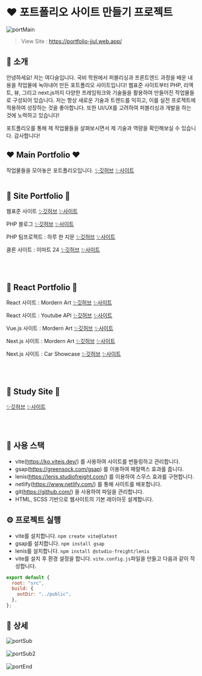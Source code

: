 # ❤️ 포트폴리오 사이트 만들기 프로젝트

![portMain](https://github.com/YeoDaSeul4355/portfolio/assets/125419623/ee9b0c1f-5cdc-49e4-887c-f22b52d6216d)

> View Site : https://portfolio-jjul.web.app/

## 👋 소개
안녕하세요! 저는 여다슬입니다. 국비 학원에서 퍼블리싱과 프론트엔드 과정을 배운 내용을 작업물에 녹아내어 만든 포트폴리오 사이트입니다!
웹표준 사이트부터 PHP, 리액트, 뷰, 그리고 next.js까지 다양한 프레임워크와 기술들을 활용하여 만들어진 작업물들로 구성되어 있습니다.
저는 항상 새로운 기술과 트렌드를 익히고, 이를 실전 프로젝트에 적용하여 성장하는 것을 좋아합니다. 
또한 UI/UX를 고려하여 퍼블리싱과 개발을 하는 것에 노력하고 있습니다!

포트폴리오를 통해 제 작업물들을 살펴보시면서 제 기술과 역량을 확인해보실 수 있습니다. 감사합니다!

## ❤️ Main Portfolio ❤️

작업물들을 모아놓은 포트폴리오입니다. 
<a href="https://github.com/YeoDaSeul4355/portfolio" target="_blank">✨깃허브</a> <a href="https://portfolio-jjul.web.app/"  target="_blank">✨사이트</a>
<br><br>
## 🧡 Site Portfolio 🧡

웹표준 사이트 
<a href="https://github.com/YeoDaSeul4355/web_standard" target="_blank">✨깃허브</a> <a href="https://yeodaseul4355.github.io/web2023/site/site1/index.html"  target="_blank">✨사이트</a>

PHP 블로그
<a href="https://github.com/YeoDaSeul4355/php_blog" target="_blank">✨깃허브</a> <a href="http://dsy1943.dothome.co.kr/php/main/main.php"  target="_blank">✨사이트</a>

PHP 팀프로젝트 : 하루 한 지문
<a href="https://github.com/YeoDaSeul4355/php_team" target="_blank">✨깃허브</a> <a href="http://dsy1943.dothome.co.kr/php2/main/main.php"  target="_blank">✨사이트</a>

클론 사이트 : 이마트 24
<a href="https://github.com/YeoDaSeul4355/clone_emart24" target="_blank">✨깃허브</a> <a href="https://yeodaseul4355.github.io/clone_emart24/index.html"  target="_blank">✨사이트</a>

<br><br>

## 💛 React Portfolio 💛

React 사이트 : Mordern Art
<a href="https://github.com/YeoDaSeul4355/site2023-react01" target="_blank">✨깃허브</a> <a href="https://site2023-react-jjul.netlify.app/"  target="_blank">✨사이트</a>

React 사이트 : Youtube API
<a href="https://github.com/YeoDaSeul4355/site2023-youtube01" target="_blank">✨깃허브</a> <a href="https://site2023-youtube-jjul.netlify.app/"  target="_blank">✨사이트</a>

Vue.js 사이트 : Mordern Art
<a href="https://github.com/YeoDaSeul4355/site2023-vue01" target="_blank">✨깃허브</a> <a href="https://site2023-vue-jjul.netlify.app/"  target="_blank">✨사이트</a>

Next.js 사이트 : Mordern Art
<a href="https://github.com/YeoDaSeul4355/site2023-next01" target="_blank">✨깃허브</a> <a href="https://site2023-next-jjul.netlify.app/"  target="_blank">✨사이트</a>

Next.js 사이트 : Car Showcase
<a href="https://github.com/YeoDaSeul4355/car_showcase" target="_blank">✨깃허브</a> <a href="https://car-showcase-jjul.netlify.app/"  target="_blank">✨사이트</a>

<br><br>

## 💚 Study Site 💚
<a href="https://github.com/YeoDaSeul4355/web2023" target="_blank">✨깃허브</a> <a href="https://yeodaseul4355.github.io/web2023/"  target="_blank">✨사이트</a>

<br><br>

## 🔧 사용 스택
- vite(https://ko.vitejs.dev/) 를 사용하여 사이트를 번들링하고 관리합니다.
- gsap(https://greensock.com/gsap) 를 이용하여 패럴랙스 효과를 줍니다.
- lenis(https://lenis.studiofreight.com/) 를 이용하여 스무스 효과를 구현합니다.
- netlify(https://www.netlify.com/) 를 통해 사이트를 배포합니다.
- git(https://github.com/) 을 사용하여 파일을 관리합니다.
- HTML, SCSS 기반으로 웹사이트의 기본 레이아웃 설계합니다.

## ⚙️ 프로젝트 실행

- vite를 설치합니다. `npm create vite@latest`
- gsap를 설치합니다. `npm install gsap`
- lenis를 설치합니다. `npm install @studio-freight/lenis`
- vite를 설치 후 환경 설정을 합니다. `vite.config.js`파일을 만들고 다음과 같이 작성합니다.

```javascript
export default {
  root: "src",
  build: {
    outDir: "../public",
  },
};
```

## 📸 상세

![portSub](https://github.com/YeoDaSeul4355/portfolio/assets/125419623/bedd5af7-e8ea-41d4-8439-70f85d93c93f)<br><br>
![portSub2](https://github.com/YeoDaSeul4355/portfolio/assets/125419623/9407e4e6-9e90-4151-886a-351fed05668d)<br><br>
![portEnd](https://github.com/YeoDaSeul4355/portfolio/assets/125419623/01745f90-cb32-46b6-864e-eec86de5af5b)
